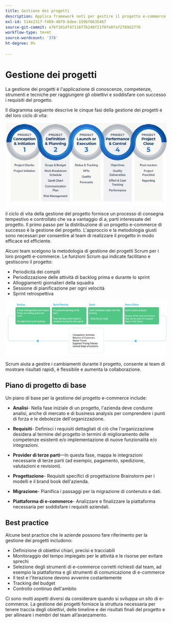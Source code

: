 ```yaml
---
title: Gestione dei progetti
description: Applica framework noti per gestire il progetto e-commerce.
exl-id: 514e2317-f409-4079-bdee-1596f6635467
source-git-commit: e76f101df47116f7b246f21f0fe0fa72769d2776
workflow-type: tm+mt
source-wordcount: '378'
ht-degree: 0%

---
```


# Gestione dei progetti

La gestione dei progetti è l&#39;applicazione di conoscenze, competenze, strumenti e tecniche per raggiungere gli obiettivi e soddisfare con successo i requisiti del progetto.

Il diagramma seguente descrive le cinque fasi della gestione dei progetti e del loro ciclo di vita:

![Diagramma del ciclo di vita di Project Management](../../assets/playbooks/project-management-lifecycle.png)

il ciclo di vita della gestione del progetto fornisce un processo di consegna tempestivo e controllato che va a vantaggio di a; parti interessate del progetto. Il primo passo per la distribuzione di un progetto e-commerce di successo è la gestione del progetto. L&#39;approccio e la metodologia giusti sono necessari per consentire al team di realizzare il progetto in modo efficace ed efficiente.


Alcuni team scelgono la metodologia di gestione dei progetti Scrum per i loro progetti e-commerce. Le funzioni Scrum qui indicate facilitano e gestiscono il progetto:

- Periodicità dei compiti
- Periodizzazione delle attività di backlog prima e durante lo sprint
- Alloggiamenti giornalieri della squadra
- Sessione di pianificazione per ogni velocità
- Sprint retrospettiva

![Diagramma del ciclo di vita di Scrum Agile](../../assets/playbooks/scrum-lifecycle.png)

Scrum aiuta a gestire i cambiamenti durante il progetto, consente ai team di mostrare risultati rapidi, è flessibile e aumenta la collaborazione.

## Piano di progetto di base

Un piano di base per la gestione del progetto e-commerce include:

- **Analisi**- Nella fase iniziale di un progetto, l&#39;azienda deve condurre analisi, anche di mercato e di business analysis per comprendere i punti di forza e le debolezze dell&#39;organizzazione.

- **Requisiti**- Definisci i requisiti dettagliati di ciò che l&#39;organizzazione desidera al termine del progetto in termini di miglioramento delle competenze esistenti e/o implementazione di nuove funzionalità e/o integrazioni.

- **Provider di terze parti**—In questa fase, mappa le integrazioni necessarie di terze parti (ad esempio, pagamento, spedizione, valutazioni e revisioni).

- **Progettazione**- Requisiti specifici di progettazione Brainstorm per i modelli e il brand book dell&#39;azienda.

- **Migrazione**- Pianifica i passaggi per la migrazione di contenuto e dati.

- **Piattaforma di e-commerce**- Analizzare e finalizzare la piattaforma necessaria per soddisfare i requisiti aziendali.

## Best practice

Alcune best practice che le aziende possono fare riferimento per la gestione dei progetti includono:

- Definizione di obiettivi chiari, precisi e tracciabili
- Monitoraggio del tempo impiegato per le attività e le risorse per evitare sprechi
- Selezione degli strumenti di e-commerce corretti richiesti dal team, ad esempio la piattaforma e gli strumenti di comunicazione di e-commerce
- Il test e l&#39;iterazione devono avvenire costantemente
- Tracking del budget
- Controllo continuo dell&#39;ambito

Ci sono molti aspetti diversi da considerare quando si sviluppa un sito di e-commerce. La gestione dei progetti fornisce la struttura necessaria per tenere traccia degli obiettivi, delle timeline e dei risultati finali del progetto e per allineare i membri del team all’avanzamento.
